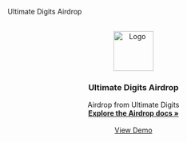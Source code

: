 Ultimate Digits Airdrop

<!-- PROJECT LOGO -->
<br />
<div align="center">
  <a href="https://framerusercontent.com/images/6teXonF81p9KsihSjQY4Mwmup70.png?scale-down-to=512">
    <img src="https://framerusercontent.com/images/6teXonF81p9KsihSjQY4Mwmup70.png?scale-down-to=512" alt="Logo" width="80" height="80">
  </a>

  <h3 align="center">Ultimate Digits Airdrop</h3>

  <p align="center">
    Airdrop from Ultimate Digits
    <br />
    <a href="https://docs.google.com/document/d/166svj3HZDXOmNMMbJqZorOYGEmwaTJIg-Tm7uH3xzz4"><strong>Explore the Airdrop docs »</strong></a>
    <br />
    <br />
    <a href="http://airdrop.ultimatedigits.com/">View Demo</a>
    <!-- · -->
    <!-- <a href="https://github.com/othneildrew/Best-README-Template/issues">Report Bug</a> -->
    <!-- · -->
    <!-- <a href="https://github.com/othneildrew/Best-README-Template/issues">Request Feature</a> -->
  </p>
</div>